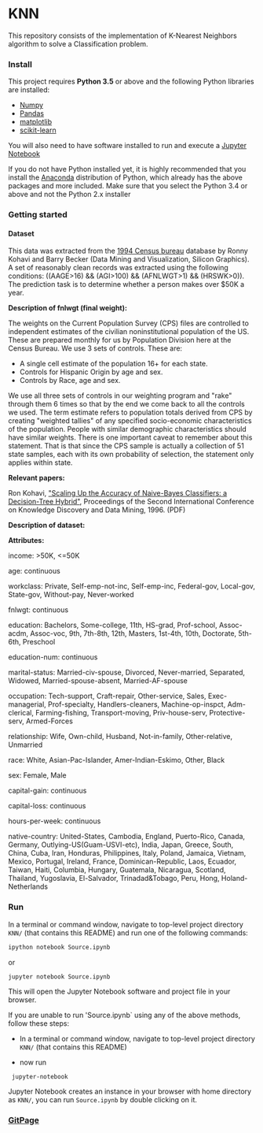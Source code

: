 # KNN

This repository consists of the implementation of K-Nearest Neighbors algorithm to solve a Classification problem.

### Install

This project requires **Python 3.5** or above and the following Python libraries are installed:

- [Numpy](http://www.numpy.org)
- [Pandas](http://pandas.pydata.org)
- [matplotlib](http://matplotlib.org/)
- [scikit-learn](http://scikit-learn.org/stable/)

You will also need to have software installed to run and execute a [Jupyter Notebook](http://ipython.org/notebook.html)

If you do not have Python installed yet, it is highly recommended that you install the [Anaconda](http://continuum.io/downloads)
distribution of Python, which already has the above packages and more included. Make sure that you select the Python 3.4
or above and not the Python 2.x installer

### Getting started

#### Dataset

This data was extracted from the [1994 Census bureau](http://www.census.gov/en.html) database by Ronny Kohavi and 
Barry Becker (Data Mining and Visualization, Silicon Graphics). A set of reasonably clean records was extracted using the
following conditions: ((AAGE>16) && (AGI>100) && (AFNLWGT>1) && (HRSWK>0)). The prediction task is to determine whether a 
person makes over $50K a year.

**Description of fnlwgt (final weight):**

The weights on the Current Population Survey (CPS) files are controlled to independent estimates of the civilian noninstitutional 
population of the US. These are prepared monthly for us by Population Division here at the 
Census Bureau. We use 3 sets of controls. These are:

* A single cell estimate of the population 16+ for each state.
* Controls for Hispanic Origin by age and sex.
* Controls by Race, age and sex.

We use all three sets of controls in our weighting program and "rake" through them 6 times so that by the end we 
come back to all the controls we used. The term estimate refers to population totals derived from CPS by creating 
"weighted tallies" of any specified socio-economic characteristics of the population. People with similar 
demographic characteristics should have similar weights. There is one important caveat to remember about this 
statement. That is that since the CPS sample is actually a collection of 51 state samples, each with its own 
probability of selection, the statement only applies within state.

**Relevant papers:**

Ron Kohavi, ["Scaling Up the Accuracy of Naive-Bayes Classifiers: a Decision-Tree Hybrid"](http://robotics.stanford.edu/~ronnyk/nbtree.pdf), Proceedings of the 
Second International Conference on Knowledge Discovery and Data Mining, 1996. (PDF)

**Description of dataset:**

**Attributes:**

income: >50K, <=50K

age: continuous

workclass: Private, Self-emp-not-inc, Self-emp-inc, Federal-gov, Local-gov, State-gov, Without-pay, Never-worked

fnlwgt: continuous

education: Bachelors, Some-college, 11th, HS-grad, Prof-school, Assoc-acdm, Assoc-voc, 9th, 7th-8th, 12th, Masters, 1st-4th, 10th, Doctorate, 5th-6th, Preschool

education-num: continuous

marital-status: Married-civ-spouse, Divorced, Never-married, Separated, Widowed, Married-spouse-absent, Married-AF-spouse

occupation: Tech-support, Craft-repair, Other-service, Sales, Exec-managerial, Prof-specialty, Handlers-cleaners, Machine-op-inspct, Adm-clerical, Farming-fishing, Transport-moving, Priv-house-serv, Protective-serv, Armed-Forces

relationship: Wife, Own-child, Husband, Not-in-family, Other-relative, Unmarried

race: White, Asian-Pac-Islander, Amer-Indian-Eskimo, Other, Black

sex: Female, Male

capital-gain: continuous

capital-loss: continuous

hours-per-week: continuous

native-country: United-States, Cambodia, England, Puerto-Rico, Canada, Germany, Outlying-US(Guam-USVI-etc), India, 
Japan, Greece, South, China, Cuba, Iran, Honduras, Philippines, Italy, Poland, Jamaica, Vietnam, Mexico, Portugal, 
Ireland, France, Dominican-Republic, Laos, Ecuador, Taiwan, Haiti, Columbia, Hungary, Guatemala, Nicaragua, Scotland, 
Thailand, Yugoslavia, El-Salvador, Trinadad&Tobago, Peru, Hong, Holand-Netherlands

### Run

In a terminal or command window, navigate to top-level project directory `KNN/` (that contains
this README) and run one of the following commands:

```bash
ipython notebook Source.ipynb
```
or 
```bash
jupyter notebook Source.ipynb
```
This will open the Jupyter Notebook software and project file in your browser.

If you are unable to run 'Source.ipynb` using any of the above methods, follow these steps:

* In a terminal or command window, navigate to top-level project directory `KNN/` (that contains
this README)

* now run 

``` export PATH=~/anaconda3/bin:$PATH
 jupyter-notebook
```
Jupyter Notebook creates an instance in your browser with home directory as `KNN/`, you can run `Source.ipynb`
by double clicking on it.

### [GitPage](https://satishjasthi.github.io/K-Nearest-Neighbors/)





